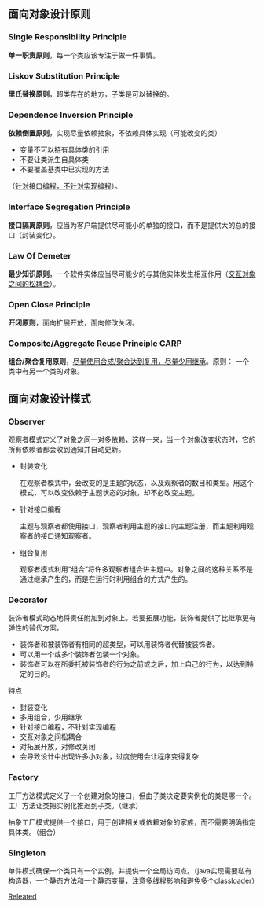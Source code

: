## 面向对象设计原则

### Single Responsibility Principle

**单一职责原则**，每一个类应该专注于做一件事情。

### Liskov Substitution Principle

**里氏替换原则**，超类存在的地方，子类是可以替换的。

### Dependence Inversion Principle

**依赖倒置原则**，实现尽量依赖抽象，不依赖具体实现（可能改变的类）

- 变量不可以持有具体类的引用
- 不要让类派生自具体类
- 不要覆盖基类中已实现的方法

（<u>针对接口编程，不针对实现编程</u>）。

### Interface Segregation Principle

**接口隔离原则**，应当为客户端提供尽可能小的单独的接口，而不是提供大的总的接口（封装变化）。

### Law Of Demeter

**最少知识原则**，一个软件实体应当尽可能少的与其他实体发生相互作用（<u>交互对象之间的松耦合</u>）。

### Open Close Principle

**开闭原则**，面向扩展开放，面向修改关闭。

### Composite/Aggregate Reuse Principle CARP

**组合/聚合复用原则**，<u>尽量使用合成/聚合达到复用，尽量少用继承</u>。原则： 一个类中有另一个类的对象。



## 面向对象设计模式

### Observer

观察者模式定义了对象之间一对多依赖，这样一来，当一个对象改变状态时，它的所有依赖者都会收到通知并自动更新。

- 封装变化

  在观察者模式中，会改变的是主题的状态，以及观察者的数目和类型。用这个模式，可以改变依赖于主题状态的对象，却不必改变主题。

- 针对接口编程

  主题与观察者都使用接口，观察者利用主题的接口向主题注册，而主题利用观察者的接口通知观察者。

- 组合复用

  观察者模式利用“组合”将许多观察者组合进主题中。对象之间的这种关系不是通过继承产生的，而是在运行时利用组合的方式产生的。

### Decorator

装饰者模式动态地将责任附加到对象上。若要拓展功能，装饰者提供了比继承更有弹性的替代方案。

- 装饰者和被装饰者有相同的超类型，可以用装饰者代替被装饰者。
- 可以用一个或多个装饰者包装一个对象。
- 装饰者可以在所委托被装饰者的行为之前或之后，加上自己的行为，以达到特定的目的。

特点

- 封装变化
- 多用组合，少用继承
- 针对接口编程，不针对实现编程
- 交互对象之间松耦合
- 对拓展开放，对修改关闭
- 会导致设计中出现许多小对象，过度使用会让程序变得复杂

### Factory

工厂方法模式定义了一个创建对象的接口，但由子类决定要实例化的类是哪一个。工厂方法让类把实例化推迟到子类。（继承）

抽象工厂模式提供一个接口，用于创建相关或依赖对象的家族，而不需要明确指定具体类。（组合）

### Singleton

单件模式确保一个类只有一个实例，并提供一个全局访问点。（java实现需要私有构造器，一个静态方法和一个静态变量，注意多线程影响和避免多个classloader）



[Releated](<https://github.com/shixy96/utilityRoom/tree/master/DesignPattern>)